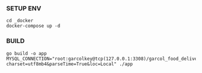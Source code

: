 ### SETUP ENV
```shell script
cd _docker
docker-compose up -d
```

### BUILD
```shell script
go build -o app
MYSQL_CONNECTION="root:garcolkey@tcp(127.0.0.1:3308)/garcol_food_delivery?charset=utf8mb4&parseTime=True&loc=Local" ./app
```